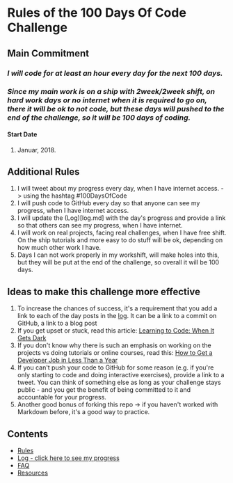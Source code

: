 # Rules of the 100 Days Of Code Challenge

## Main Commitment
### *I will code for at least an hour every day for the next 100 days.*
### *Since my main work is on a ship with 2week/2week shift, on hard work days or no internet when it is required to go on, there it will be ok to not code, but these days will pushed to the end of the challenge, so it will be 100 days of coding.*

#### Start Date
1. Januar, 2018.

## Additional Rules
1. I will tweet about my progress every day, when I have internet access. -> using the hashtag #100DaysOfCode
2. I will push code to GitHub every day so that anyone can see my progress, when I have internet access.
3. I will update the (Log)[log.md] with the day's progress and provide a link so that others can see my progress, when I have internet.
4. I will work on real projects, facing real challenges, when I have free shift. On the ship tutorials and more easy to do stuff will be ok, depending on how much other work I have.
5. Days I can not work properly in my workshift, will make holes into this, but they will be put at the end of the challenge, so overall it will be 100 days.


## Ideas to make this challenge more effective
1. To increase the chances of success, it's a requirement that you add a link to each of the day posts in the [log](log.md). It can be a link to a commit on GitHub, a link to a blog post
2. If you get upset or stuck, read this article: [Learning to Code: When It Gets Dark](https://medium.freecodecamp.com/learning-to-code-when-it-gets-dark-e485edfb58fd)
3. If you don't know why there is such an emphasis on working on the projects vs doing tutorials or online courses, read this: [How to Get a Developer Job in Less Than a Year](https://medium.freecodecamp.com/how-to-get-a-developer-job-in-less-than-a-year-c27bbfe71645)
4. If you can't push your code to GitHub for some reason (e.g. if you're only starting to code and doing interactive exercises), provide a link to a tweet. You can think of something else as long as your challenge stays public - and you get the benefit of being committed to it and accountable for your progress.
5. Another good bonus of forking this repo -> if you haven't worked with Markdown before, it's a good way to practice.

## Contents
* [Rules](rules.md)
* [Log - click here to see my progress](log.md)
* [FAQ](FAQ.md)
* [Resources](resources.md)
